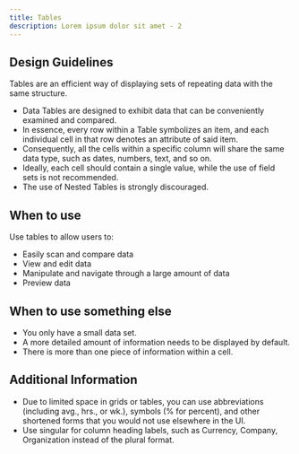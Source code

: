 ```yaml
---
title: Tables
description: Lorem ipsum dolor sit amet - 2
---
```

## Design Guidelines

Tables are an efficient way of displaying sets of repeating data with the same structure.

* Data Tables are designed to exhibit data that can be conveniently examined and compared.
* In essence, every row within a Table symbolizes an item, and each individual cell in that row denotes an attribute of said item.
* Consequently, all the cells within a specific column will share the same data type, such as dates, numbers, text, and so on.
* Ideally, each cell should contain a single value, while the use of field sets is not recommended.
* The use of Nested Tables is strongly discouraged.

## When to use

Use tables to allow users to:

* Easily scan and compare data
* View and edit data
* Manipulate and navigate through a large amount of data
* Preview data

## When to use something else

* You only have a small data set.
* A more detailed amount of information needs to be displayed by default.
* There is more than one piece of information within a cell.





## Additional Information

* Due to limited space in grids or tables, you can use abbreviations (including avg., hrs., or wk.), symbols (% for percent), and other shortened forms that you would not use elsewhere in the UI.
* Use singular for column heading labels, such as Currency, Company, Organization instead of the plural format.